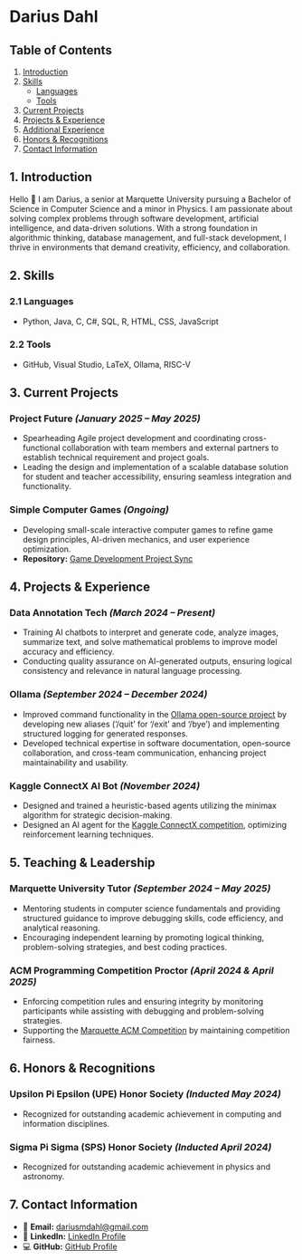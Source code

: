 # Darius Dahl

## Table of Contents
1. [Introduction](#introduction)
2. [Skills](#skills)
   - [Languages](#languages)
   - [Tools](#tools)
3. [Current Projects](#current-projects)
4. [Projects & Experience](#projects--experience)
5. [Additional Experience](#additional-experience)
6. [Honors & Recognitions](#honors--recognitions)
7. [Contact Information](#contact-information)

## 1. Introduction
Hello 👋 I am Darius, a senior at Marquette University pursuing a Bachelor of Science in Computer Science and a minor in Physics. I am passionate about solving complex problems through software development, artificial intelligence, and data-driven solutions. With a strong foundation in algorithmic thinking, database management, and full-stack development, I thrive in environments that demand creativity, efficiency, and collaboration.

## 2. Skills

### 2.1 Languages
- Python, Java, C, C#, SQL, R, HTML, CSS, JavaScript

### 2.2 Tools
- GitHub, Visual Studio, LaTeX, Ollama, RISC-V

## 3. Current Projects
### Project Future *(January 2025 – May 2025)*  
- Spearheading Agile project development and coordinating cross-functional collaboration with team members and external partners to establish technical requirement and project goals.
- Leading the design and implementation of a scalable database solution for student and teacher accessibility, ensuring seamless integration and functionality.

### Simple Computer Games *(Ongoing)*  
- Developing small-scale interactive computer games to refine game design principles, AI-driven mechanics, and user experience optimization.  
- **Repository:** [Game Development Project Sync](https://github.com/DariusDahl/Game-Development-Project-Sync)

## 4. Projects & Experience

### Data Annotation Tech *(March 2024 – Present)*
- Training AI chatbots to interpret and generate code, analyze images, summarize text, and solve mathematical problems to improve model accuracy and efficiency.
- Conducting quality assurance on AI-generated outputs, ensuring logical consistency and relevance in natural language processing.

### Ollama *(September 2024 – December 2024)*
- Improved command functionality in the [Ollama open-source project](https://ollama.com/) by developing new aliases (‘/quit’ for ‘/exit’ and ‘/bye’) and implementing structured logging for generated responses.
- Developed technical expertise in software documentation, open-source collaboration, and cross-team communication, enhancing project maintainability and usability.

### Kaggle ConnectX AI Bot *(November 2024)*
- Designed and trained a heuristic-based agents utilizing the minimax algorithm for strategic decision-making.  
- Designed an AI agent for the [Kaggle ConnectX competition](https://www.kaggle.com/competitions/connectx), optimizing reinforcement learning techniques.

## 5. Teaching & Leadership

### Marquette University Tutor *(September 2024 – May 2025)*
- Mentoring students in computer science fundamentals and providing structured guidance to improve debugging skills, code efficiency, and analytical reasoning.  
- Encouraging independent learning by promoting logical thinking, problem-solving strategies, and best coding practices.

### ACM Programming Competition Proctor *(April 2024 & April 2025)*
- Enforcing competition rules and ensuring integrity by monitoring participants while assisting with debugging and problem-solving strategies.  
- Supporting the [Marquette ACM Competition](https://mu.acm.org/competition) by maintaining competition fairness.

## 6. Honors & Recognitions

### Upsilon Pi Epsilon (UPE) Honor Society *(Inducted May 2024)*
- Recognized for outstanding academic achievement in computing and information disciplines.

### Sigma Pi Sigma (SPS) Honor Society *(Inducted April 2024)* 
- Recognized for outstanding academic achievement in physics and astronomy.

## 7. Contact Information
- 📧 **Email:** dariusmdahl@gmail.com  
- 🔗 **LinkedIn:** [LinkedIn Profile](https://www.linkedin.com/in/darius-dahl-a19bb9252/)  
- 💻 **GitHub:** [GitHub Profile](https://github.com/DariusDahl)
